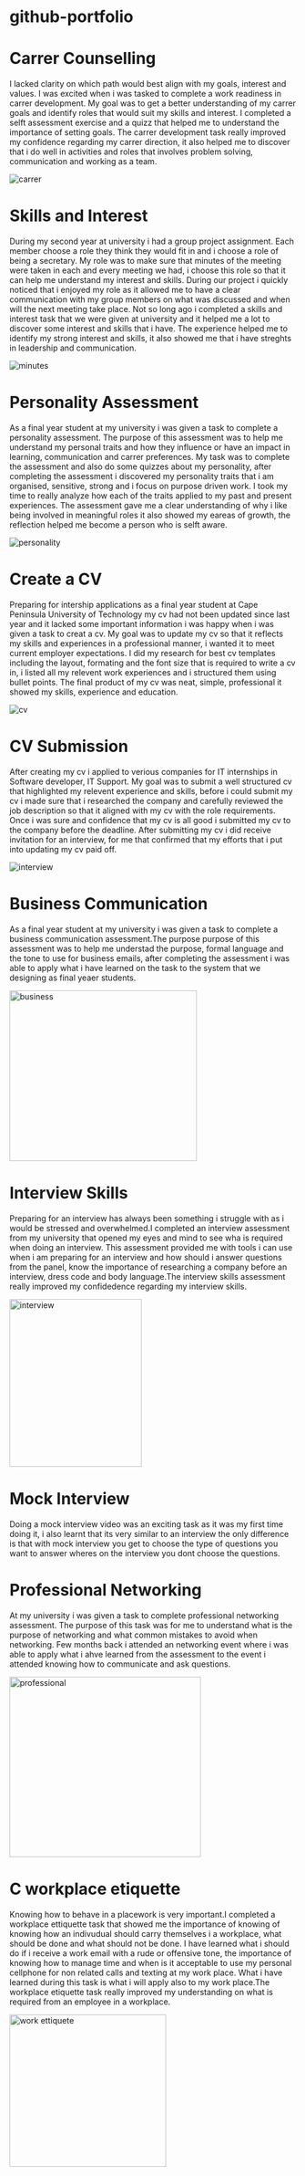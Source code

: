 # github-portfolio
# Carrer Counselling
I lacked clarity on which path would best align with my goals, interest and values. I was excited when i was tasked to complete a work readiness in carrer development. My goal was to get a better understanding of my carrer goals and identify roles that would suit my skills and interest. I completed a selft assessment exercise and a quizz that helped me to understand the importance of setting goals.
The carrer development task really improved my confidence regarding my carrer direction, it also helped me to discover that i do well in activities and roles that  involves problem solving, communication and working as a team.




![carrer](https://github.com/user-attachments/assets/3ce14149-1f95-4104-b442-8e8dcd92a45a)




# Skills and Interest
During my second year at university i had a group  project assignment. Each member choose a role they think they would fit in and i choose a role of being a secretary. My role was to make sure that minutes of the meeting were taken in each and every meeting we had, i choose this role so that it can help me understand my interest and skills. During our project i quickly noticed that i enjoyed my role as it allowed me to have a clear communication with my group members on what was discussed and when will the next meeting take place. Not so long ago i completed a skills and interest task that we were given at university and it helped me a lot to discover some interest and skills that i have. The experience helped me to identify my strong interest and skills, it also showed me that i have streghts in leadership and communication.






![minutes](https://github.com/user-attachments/assets/48cb1cd5-9361-4004-b3db-858881a40ff3)


# Personality Assessment
As a final year student at my university i was given a task to complete a personality assessment. The purpose of this assessment was to help me understand my personal traits and how they influence or have an impact in learning, communication and carrer preferences.
My task was to complete the assessment and also do some quizzes about my personality, after completing the assessment i discovered my personality traits that i am organised, sensitive, strong and i focus on purpose driven work. I took my time to really analyze how each of the traits applied to my past and present experiences. The assessment gave me a clear understanding of why i like being involved in meaningful roles it also showed my eareas of growth, the reflection helped me become a person who is selft aware.






![personality](https://github.com/user-attachments/assets/57aef3be-8143-4477-996a-b184d7a85b24)


# Create a CV
Preparing for intership applications as a final year student at Cape Peninsula University of Technology my cv had not been updated since last year and it lacked some important information i was happy when i was given a task to creat a cv. My goal was to update my cv so that it reflects my skills and experiences in a professional manner, i wanted it to meet current employer expectations. I did my research for best cv templates including the layout, formating and the font size that is required to write a cv in, i listed all my relevent work experiences and i structured them using bullet points. The final product of my cv was neat, simple, professional it showed my skills, experience and education.


![cv](https://github.com/user-attachments/assets/853c4e33-b50a-486e-ae58-208ae5e4e2f0)




# CV Submission
After creating my cv i applied to verious companies for IT internships in Software developer, IT Support. My goal was to submit a well structured cv that highlighted my relevent experience and skills, before i could submit my cv i made sure that i researched the company and carefully reviewed the job description so that it aligned with my cv with the role requirements. Once i was sure and confidence that my cv is all good i submitted my cv to the company before the deadline. After submitting my cv i did receive invitation for an interview, for me that confirmed that my efforts that i put into updating my cv paid off.







![interview](https://github.com/user-attachments/assets/71dd8bed-3d63-4863-a96d-5a04ab573442)


# Business Communication 
As a final year student at my university i was given a task to complete a business communication assessment.The purpose purpose of this assessment was to help me understad the purpose, formal language and the tone to use for business emails, after completing the assessment i was able to apply what i have learned on the task to the system that we designing as final yeaer students.

<img width="329" height="299" alt="business" src="https://github.com/user-attachments/assets/6aad4533-bd2e-4150-a2a9-9be47f45c7f6" />


# Interview Skills
Preparing for an interview has always been something i struggle with as i would be stressed and overwhelmed.I completed an interview assessment from my university that opened my eyes and mind to see wha is required when doing an interview. This assessment provided me with tools i can use when i am preparing for an interview and how should i answer questions from the panel, know the importance of researching a company before an interview, dress code and body language.The interview skills assessment really improved my confidedence regarding my interview skills.

<img width="232" height="294" alt="interview" src="https://github.com/user-attachments/assets/ab9957e1-8f8d-4d09-9701-716380535575" />


# Mock Interview
Doing a mock interview video was an exciting task as it was my first time doing it, i also learnt that its very similar to an interview the only difference is that with mock interview you get to choose the type of questions you want to answer wheres on the interview you dont choose the questions.

# Professional Networking
At my university i was given a task to complete professional networking assessment. The purpose of this task was for me to understand what is the purpose of networking and what common mistakes to avoid when networking. Few months back i attended an networking event where i was able to apply what i ahve learned from the assessment to the event i attended knowing how to communicate and ask questions.

<img width="336" height="316" alt="professional" src="https://github.com/user-attachments/assets/41cbd40a-4b0d-4547-bbb2-d55bc9e95ce8" />





# C workplace etiquette
Knowing how to behave in a placework is very important.I completed a workplace ettiquette task that showed me the importance of knowing of knowing how an indivudual should carry themselves i a workplace, what should be done and what should not be done. I have learned what i should do if i receive a work email with a rude or offensive tone, the importance of knowing how to manage time and when is it acceptable to use my personal cellphone for non related calls and texting at my work place. What i have learned during this task is what i will apply also to my work place.The workplace etiquette task really improved my understanding on what is required from an employee in a workplace. 

<img width="275" height="267" alt="work ettiquete" src="https://github.com/user-attachments/assets/55a8050c-d505-4828-a82b-3833a96d56c7" />


















